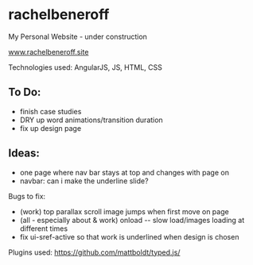 # rachelbeneroff
My Personal Website - under construction

www.rachelbeneroff.site

Technologies used: AngularJS, JS, HTML, CSS

## To Do:
- finish case studies
- DRY up word animations/transition duration
- fix up design page

## Ideas:
- one page where nav bar stays at top and changes with page on
- navbar: can i make the underline slide?

Bugs to fix:
- (work) top parallax scroll image jumps when first move on page
- (all - especially about & work) onload -- slow load/images loading at different times
- fix ui-sref-active so that work is underlined when design is chosen

Plugins used:
https://github.com/mattboldt/typed.js/
